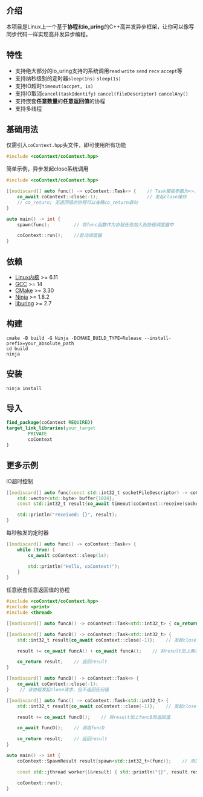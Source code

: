 ## 介绍

本项目是Linux上一个基于**协程**和**io_uring**的C++高并发异步框架，让你可以像写同步代码一样实现高并发异步编程。

## 特性

- 支持绝大部分的io_uring支持的系统调用`read` `write` `send` `recv` `accept`等
- 支持纳秒级别的定时器`sleep(1ns)` `sleep(1s)`
- 支持IO超时`timeout(accpet, 1s)`
- 支持IO取消`cancel(taskIdentify)` `cancel(fileDescriptor)` `cancelAny()`
- 支持嵌套**任意数量**的**任意返回值**的协程
- 支持多线程

## 基础用法

仅需引入`coContext.hpp`头文件，即可使用所有功能

```c++
#include <coContext/coContext.hpp> 
```

简单示例，异步发起close系统调用

```c++
#include <coContext/coContext.hpp>

[[nodiscard]] auto func() -> coContext::Task<> {    // Task模板参数为<>，表示该协程不返回任何值
    co_await coContext::close(-1);                  // 发起close操作
    // co_return; 无返回值的协程可以省略co_return语句
}

auto main() -> int {
    spawn(func);         // 将func函数作为协程任务加入到协程调度器中

    coContext::run();    //启动调度器
}
```

## 依赖

- [Linux内核](https://www.kernel.org) >= 6.11
- [GCC](https://gcc.gnu.org) >= 14
- [CMake](https://cmake.org) >= 3.30
- [Ninja](https://ninja-build.org) >= 1.8.2
- [liburing](https://github.com/axboe/liburing) >= 2.7

## 构建

```shell
cmake -B build -G Ninja -DCMAKE_BUILD_TYPE=Release --install-prefix=your_absolute_path
cd build
ninja
```

## 安装

```shell
ninja install
```

## 导入

```cmake
find_package(coContext REQUIRED)
target_link_libraries(your_target
        PRIVATE
        coContext
)
```

## 更多示例

IO超时控制

```c++
[[nodiscard]] auto func(const std::int32_t socketFileDescriptor) -> coContext::Task<> {
    std::vector<std::byte> buffer{1024};
    const std::int32_t result{co_await timeout(coContext::receive(socketFileDescriptor, buffer, 0), 3s)};    // 限时3秒

    std::println("received: {}", result);
}
```

每秒触发的定时器

```c++
[[nodiscard]] auto func() -> coContext::Task<> {
    while (true) {
        co_await coContext::sleep(1s);

        std::println("Hello, coContext!");
    }
}
```

任意嵌套任意返回值的协程

```c++
#include <coContext/coContext.hpp>
#include <print>
#include <thread>

[[nodiscard]] auto funcA() -> coContext::Task<std::int32_t> { co_return 1; }    // 该协程什么也不做，直接返回1

[[nodiscard]] auto funcB() -> coContext::Task<std::int32_t> {
    std::int32_t result{co_await coContext::close(-1)};    // 发起close请求

    result += co_await funcA() + co_await funcA();    // 将result加上两次funcA的返回值

    co_return result;    // 返回result
}

[[nodiscard]] auto funcD() -> coContext::Task<> {
    co_await coContext::close(-1);
}    // 该协程发起close请求，但不返回任何值

[[nodiscard]] auto func() -> coContext::Task<std::int32_t> {
    std::int32_t result{co_await coContext::close(-1)};    // 发起close请求

    result += co_await funcB();    // 将result加上funcB的返回值

    co_await funcD();    // 调用funcD

    co_return result;    // 返回result
}

auto main() -> int {
    coContext::SpawnResult result{spawn<std::int32_t>(func)};    // 添加func，并以SpawnResult类型保存返回值

    const std::jthread worker{[&result] { std::println("{}", result.result.get()); }};    // 在新线程中输出result的值

    coContext::run();
}
```
